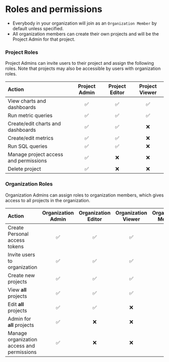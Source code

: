 # Roles and permissions

* Everybody in your organization will join as an `Organization Member` by default unless specified.
* All organization members can create their own projects and will be the Project Admin for that project.

### Project Roles

Project Admins can invite users to their project and assign the following roles. Note that projects may also be 
accessible by users with organization roles.

| Action                                | Project Admin | Project Editor | Project Viewer  |
|:--------------------------------------|:-------------:|:--------------:|:---------------:|
| View charts and dashboards            |       ✅       |       ✅        |        ✅        |
| Run metric queries                    |       ✅       |       ✅        |        ✅        |
| Create/edit charts and dashboards     |       ✅       |       ✅        |        ❌        |    
| Create/edit metrics                   |       ✅       |       ✅        |        ❌        |
| Run SQL queries                       |       ✅       |       ✅        |        ❌        |
| Manage project access and permissions |       ✅       |       ❌        |        ❌        |
| Delete project                        |       ✅       |       ❌        |        ❌        |

### Organization Roles

Organization Admins can assign roles to organization members, which gives access to all projects in the organization.

| Action                                     | Organization Admin | Organization Editor | Organization Viewer | Organization Member |
|:-------------------------------------------|:------------------:|:-------------------:|:-------------------:|:-------------------:|
| Create Personal access tokens              |         ✅          |          ✅          |          ✅          |          ✅          |
| Invite users to organization               |         ✅          |          ✅          |          ✅          |          ✅          |
| Create new projects                        |         ✅          |          ✅          |          ✅          |          ✅          |   
| View **all** projects                      |         ✅          |          ✅          |          ✅          |          ❌          |
| Edit **all** projects                      |         ✅          |          ✅          |          ❌          |          ❌          |
| Admin for **all** projects                 |         ✅          |          ❌          |          ❌          |          ❌          |
| Manage organization access and permissions |         ✅          |          ❌          |          ❌          |          ❌          |
